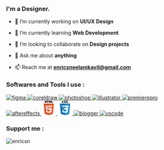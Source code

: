 <h3 align="left">I'm a Designer.</h3>


- 🔭 I’m currently working on **UI/UX Design**

- 🌱 I’m currently learning **Web Development**

- 👯 I’m looking to collaborate on **Design projects**

- 💬 Ask me about **anything**

- 📫 Reach me at **enricsneelamkavil@gmail.com**


<h3 align="left">Softwares and Tools I use :</h3>
<p align="left">
<a href="https://www.figma.com/" target="_blank" rel="noreferrer"> <img src="https://www.vectorlogo.zone/logos/figma/figma-icon.svg" alt="figma" width="40" height="40"/> </a>
<a href="https://www.coreldraw.com/en/" target="_blank" rel="noreferrer"> <img src="https://seeklogo.com/images/C/corel-draw-2020-logo-270FEE465B-seeklogo.com.png" alt="coreldraw" width="40" height="40"/> </a> 
<a href="https://www.adobe.com/in/products/photoshop.html" target="_blank" rel="noreferrer"> <img src="https://seeklogo.com/images/A/adobe-photoshop-logo-7B88D7B5AA-seeklogo.com.png" alt="photoshop" width="40" height="40"/> </a> 
<a href="https://www.adobe.com/in/products/illustrator.html" target="_blank" rel="noreferrer"> <img src="https://seeklogo.com/images/A/adobe-illustrator-logo-775FAF240B-seeklogo.com.png" alt="illustrator" width="40" height="40"/> </a> 
<a href="https://www.adobe.com/in/products/premiere.html" target="_blank" rel="noreferrer"> <img src="https://seeklogo.com/images/A/adobe-premiere-logo-0B31ECF881-seeklogo.com.png" alt="premierepro" width="40" height="40"/> </a> 
<a href="https://www.adobe.com/in/products/aftereffects.html" target="_blank" rel="noreferrer"> <img src="https://seeklogo.com/images/A/adobe-after-effects-logo-960B473FE4-seeklogo.com.png" alt="aftereffects" width="40" height="40"/> </a> 
<a href="https://www.w3.org/html/" target="_blank" rel="noreferrer"> <img src="https://raw.githubusercontent.com/devicons/devicon/master/icons/html5/html5-original-wordmark.svg" alt="html5" width="40" height="40"/> </a> 
<a href="https://www.w3schools.com/css/" target="_blank" rel="noreferrer"> <img src="https://raw.githubusercontent.com/devicons/devicon/master/icons/css3/css3-original-wordmark.svg" alt="css3" width="40" height="40"/> </a> 
<a href="https://www.blogger.com/" target="_blank" rel="noreferrer"> <img src="https://seeklogo.com/images/B/blogger_B-logo-47610B2F87-seeklogo.com.png" alt="blogger" width="40" height="40"/> </a>
<a href="https://code.visualstudio.com/" target="_blank" rel="noreferrer"> <img src="https://seeklogo.com/images/V/visual-studio-code-logo-449D71944F-seeklogo.com.png" alt="vscode" width="40" height="40"/> </a>

<h3 align="left">Support me :</h3>
<p><a href="https://www.buymeacoffee.com/enricsn"> <img align="left" src="https://cdn.buymeacoffee.com/buttons/v2/default-yellow.png" height="50" width="210" alt="enricsn" /></a></p>
